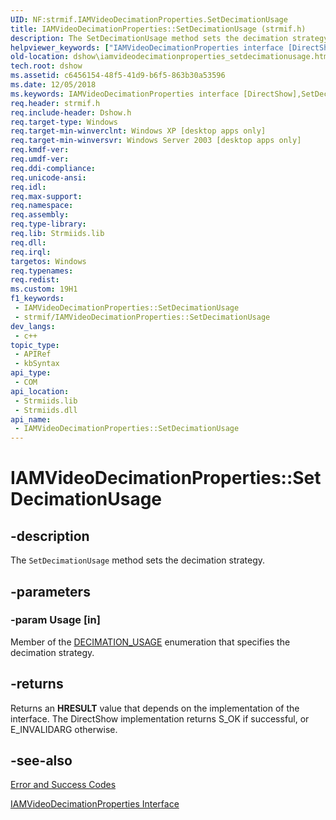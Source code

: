 ```yaml
---
UID: NF:strmif.IAMVideoDecimationProperties.SetDecimationUsage
title: IAMVideoDecimationProperties::SetDecimationUsage (strmif.h)
description: The SetDecimationUsage method sets the decimation strategy.
helpviewer_keywords: ["IAMVideoDecimationProperties interface [DirectShow]","SetDecimationUsage method","IAMVideoDecimationProperties.SetDecimationUsage","IAMVideoDecimationProperties::SetDecimationUsage","IAMVideoDecimationPropertiesSetDecimationUsage","SetDecimationUsage","SetDecimationUsage method [DirectShow]","SetDecimationUsage method [DirectShow]","IAMVideoDecimationProperties interface","dshow.iamvideodecimationproperties_setdecimationusage","strmif/IAMVideoDecimationProperties::SetDecimationUsage"]
old-location: dshow\iamvideodecimationproperties_setdecimationusage.htm
tech.root: dshow
ms.assetid: c6456154-48f5-41d9-b6f5-863b30a53596
ms.date: 12/05/2018
ms.keywords: IAMVideoDecimationProperties interface [DirectShow],SetDecimationUsage method, IAMVideoDecimationProperties.SetDecimationUsage, IAMVideoDecimationProperties::SetDecimationUsage, IAMVideoDecimationPropertiesSetDecimationUsage, SetDecimationUsage, SetDecimationUsage method [DirectShow], SetDecimationUsage method [DirectShow],IAMVideoDecimationProperties interface, dshow.iamvideodecimationproperties_setdecimationusage, strmif/IAMVideoDecimationProperties::SetDecimationUsage
req.header: strmif.h
req.include-header: Dshow.h
req.target-type: Windows
req.target-min-winverclnt: Windows XP [desktop apps only]
req.target-min-winversvr: Windows Server 2003 [desktop apps only]
req.kmdf-ver: 
req.umdf-ver: 
req.ddi-compliance: 
req.unicode-ansi: 
req.idl: 
req.max-support: 
req.namespace: 
req.assembly: 
req.type-library: 
req.lib: Strmiids.lib
req.dll: 
req.irql: 
targetos: Windows
req.typenames: 
req.redist: 
ms.custom: 19H1
f1_keywords:
 - IAMVideoDecimationProperties::SetDecimationUsage
 - strmif/IAMVideoDecimationProperties::SetDecimationUsage
dev_langs:
 - c++
topic_type:
 - APIRef
 - kbSyntax
api_type:
 - COM
api_location:
 - Strmiids.lib
 - Strmiids.dll
api_name:
 - IAMVideoDecimationProperties::SetDecimationUsage
---
```


# IAMVideoDecimationProperties::SetDecimationUsage


## -description

The <code>SetDecimationUsage</code> method sets the decimation strategy.

## -parameters

### -param Usage [in]

Member of the [DECIMATION_USAGE](/windows/desktop/api/strmif/ne-strmif-decimation_usage) enumeration that specifies the decimation strategy.

## -returns

Returns an <b>HRESULT</b> value that depends on the implementation of the interface. The DirectShow implementation returns S_OK if successful, or E_INVALIDARG otherwise.

## -see-also

<a href="/windows/desktop/DirectShow/error-and-success-codes">Error and Success Codes</a>



<a href="/windows/desktop/api/strmif/nn-strmif-iamvideodecimationproperties">IAMVideoDecimationProperties Interface</a>

